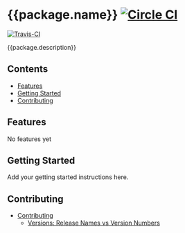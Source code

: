 # {{package.name}} [![Circle CI](https://circleci.com/gh/{{user.github}}/{{package.name}}/tree/master.svg?style=svg)](https://circleci.com/gh/{{user.github}}/{{package.name}}/tree/master)
[![Travis-CI](https://travis-ci.org/{{user.github}}/{{package.name}}.svg)](https://travis-ci.org/{{user.github}}/{{package.name}})

{{package.description}}

<!-- START doctoc generated TOC please keep comment here to allow auto update -->
<!-- DON'T EDIT THIS SECTION, INSTEAD RE-RUN doctoc TO UPDATE -->
## Contents

- [Features](#features)
- [Getting Started](#getting-started)
- [Contributing](#contributing)

<!-- END doctoc generated TOC please keep comment here to allow auto update -->

## Features

No features yet

## Getting Started

Add your getting started instructions here.

## Contributing

- [Contributing](docs/contributing/index.md)
  - [Versions: Release Names vs Version Numbers](docs/contributing/versions/index.md)
